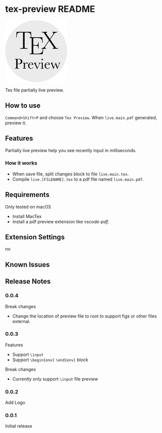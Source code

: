 # tex-preview README

<img src="https://github.com/panxiuqing/tex-preview/raw/HEAD/./logo.png" width="200px">

Tex file partially live preview.

## How to use

`Command+Shift+P` and choose `Tex Preview`. When `live.main.pdf` generated, preview it.

## Features

Partially live preview help you see recently input in milliseconds.

### How it works

- When save file, split changes block to file `live.main.tex`.
- Compile `live.[FILENAME].tex` to a pdf file named `live.main.pdf`.

## Requirements

Only tested on macOS

- Install MacTex
- Install a pdf preview extension like _vscode-pdf_.

## Extension Settings

no

## Known Issues

## Release Notes

### 0.0.4

Break changes

- Change the location of preview file to root to support figs or other files external.

### 0.0.3

Features

- Support `\input`
- Support `\begin{env}` `\end{env}` block

Break changes

- Currently only support `\input` file preview

### 0.0.2

Add Logo

### 0.0.1

Initial release
